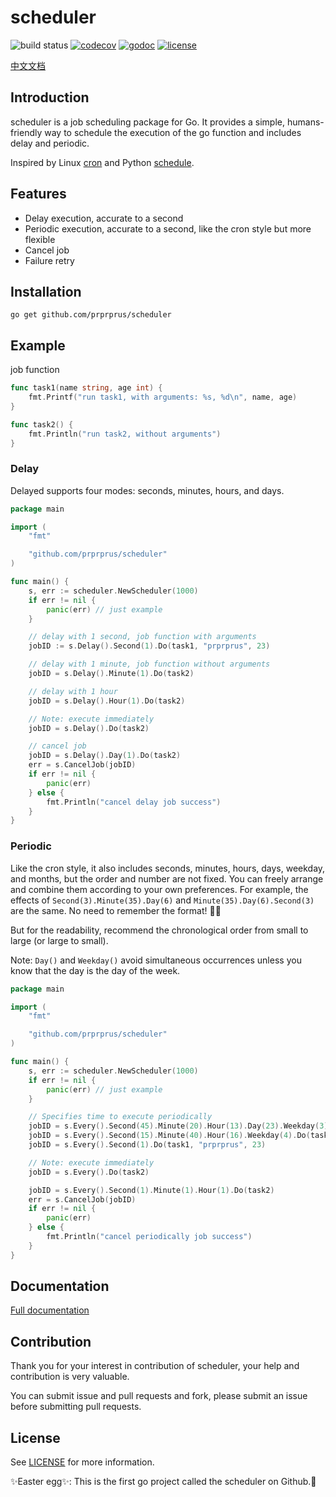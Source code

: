 # scheduler

![build status](https://travis-ci.org/prprprus/scheduler.svg?branch=master)
[![codecov](https://codecov.io/gh/prprprus/scheduler/branch/master/graph/badge.svg)](https://codecov.io/gh/prprprus/scheduler)
[![godoc](https://img.shields.io/badge/godoc-godoc-blue.svg)](https://godoc.org/github.com/prprprus/scheduler)
[![license](https://img.shields.io/dub/l/vibe-d.svg)](https://github.com/prprprus/scheduler/blob/master/LICENSE)

[中文文档](https://github.com/prprprus/scheduler/blob/master/README-zh.md)

## Introduction

scheduler is a job scheduling package for Go. It provides a simple, humans-friendly way to schedule the execution of the go function and includes delay and periodic.

Inspired by Linux [cron](https://opensource.com/article/17/11/how-use-cron-linux) and Python [schedule](https://github.com/dbader/schedule).

## Features

- Delay execution, accurate to a second
- Periodic execution, accurate to a second, like the cron style but more flexible
- Cancel job
- Failure retry

## Installation

```
go get github.com/prprprus/scheduler
```

## Example

job function

```Go
func task1(name string, age int) {
	fmt.Printf("run task1, with arguments: %s, %d\n", name, age)
}

func task2() {
	fmt.Println("run task2, without arguments")
}
```

### Delay

Delayed supports four modes: seconds, minutes, hours, and days.

```Go
package main

import (
    "fmt"

    "github.com/prprprus/scheduler"
)

func main() {
	s, err := scheduler.NewScheduler(1000)
	if err != nil {
		panic(err) // just example
	}

	// delay with 1 second, job function with arguments
	jobID := s.Delay().Second(1).Do(task1, "prprprus", 23)

	// delay with 1 minute, job function without arguments
	jobID = s.Delay().Minute(1).Do(task2)

	// delay with 1 hour
	jobID = s.Delay().Hour(1).Do(task2)

	// Note: execute immediately
	jobID = s.Delay().Do(task2)

	// cancel job
	jobID = s.Delay().Day(1).Do(task2)
	err = s.CancelJob(jobID)
	if err != nil {
		panic(err)
	} else {
		fmt.Println("cancel delay job success")
	}
}
```

### Periodic

Like the cron style, it also includes seconds, minutes, hours, days, weekday, and months, but the order and number are not fixed. You can freely arrange and combine them according to your own preferences. For example, the effects of `Second(3).Minute(35).Day(6)` and `Minute(35).Day(6).Second(3)` are the same. No need to remember the format! 🎉👏

But for the readability, recommend the chronological order from small to large (or large to small).

Note: `Day()` and `Weekday()` avoid simultaneous occurrences unless you know that the day is the day of the week.

```Go
package main

import (
    "fmt"

    "github.com/prprprus/scheduler"
)

func main() {
	s, err := scheduler.NewScheduler(1000)
	if err != nil {
		panic(err) // just example
	}

	// Specifies time to execute periodically
	jobID = s.Every().Second(45).Minute(20).Hour(13).Day(23).Weekday(3).Month(6).Do(task1, "prprprus", 23)
	jobID = s.Every().Second(15).Minute(40).Hour(16).Weekday(4).Do(task2)
	jobID = s.Every().Second(1).Do(task1, "prprprus", 23)

	// Note: execute immediately
	jobID = s.Every().Do(task2)

	jobID = s.Every().Second(1).Minute(1).Hour(1).Do(task2)
	err = s.CancelJob(jobID)
	if err != nil {
		panic(err)
	} else {
		fmt.Println("cancel periodically job success")
	}
}
```

## Documentation

[Full documentation](https://godoc.org/github.com/prprprus/scheduler)

## Contribution

Thank you for your interest in contribution of scheduler, your help and contribution is very valuable. 

You can submit issue and pull requests and fork, please submit an issue before submitting pull requests.

## License

See [LICENSE](https://github.com/prprprus/scheduler/blob/master/LICENSE) for more information.

✨Easter egg✨: This is the first go project called the scheduler on Github.👻